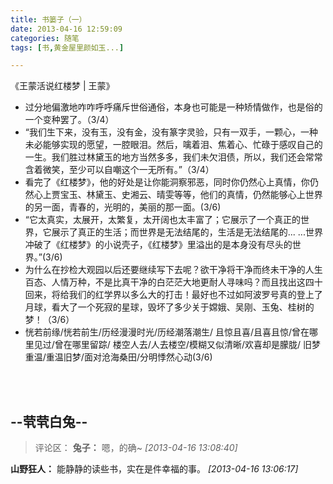 ```yaml
---
title: 书篓子（一）
date: 2013-04-16 12:59:09
categories: 随笔
tags: [书,黄金屋里颜如玉...]

---
```

《王蒙活说红楼梦 | 王蒙》

*   过分地偏激地咋咋呼呼痛斥世俗通俗，本身也可能是一种矫情做作，也是俗的一个变种罢了。（3/4）
*   “我们生下来，没有玉，没有金，没有篆字灵验，只有一双手，一颗心，一种未必能够实现的愿望，一腔眼泪。然后，噙着泪、焦着心、忙碌于感叹自己的一生。我们胜过林黛玉的地方当然多多，我们未欠泪债，所以，我们还会常常含着微笑，至少可以自嘲这个一无所有。”（3/4）
*   看完了《红楼梦》，他的好处是让你能洞察邪恶，同时你仍然心上真情，你仍然心上贾宝玉、林黛玉、史湘云、晴雯等等，他们的真情，仍然能够心上世界的另一面，青春的，光明的，美丽的那一面。(3/6)
*   “它太真实，太展开，太繁复，太开阔也太丰富了；它展示了一个真正的世界，它展示了真正的生活；而世界是无法结尾的，生活是无法结尾的... ...世界冲破了《红楼梦》的小说壳子，《红楼梦》里溢出的是本身没有尽头的世界。”(3/6)
*   为什么在抄检大观园以后还要继续写下去呢？欲干净将干净而终未干净的人生百态、人情万种，不是比真干净的白茫茫大地更耐人寻味吗？而且找出这四十回来，将给我们的红学界以多么大的打击！最好也不过如阿波罗号真的登上了月球，看大了一个死寂的星球，毁坏了多少关于嫦娥、吴刚、玉兔、桂树的梦！（3/6）
*   恍若前缘/恍若前生/历经漫漫时光/历经潮落潮生/ 且惊且喜/且喜且惊/曾在哪里见过/曾在哪里留踪/ 楼空人去/人去楼空/模糊又似清晰/欢喜却是朦胧/ 旧梦重温/重温旧梦/面对沧海桑田/分明悸然心动(3/6)

<br /><br />

--茕茕白兔--
---
>评论区：
>**兔子：** 嗯，的确~  *[2013-04-16 13:08:40]*
>
**山野狂人：** 能静静的读些书，实在是件幸福的事。  *[2013-04-16 13:06:17]*
>
